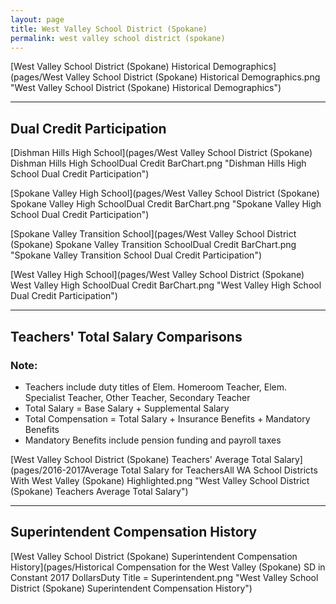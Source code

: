 ```yaml
---
layout: page
title: West Valley School District (Spokane)
permalink: west valley school district (spokane)
---
```



[West Valley School District (Spokane) Historical Demographics](pages/West Valley School District (Spokane) Historical Demographics.png "West Valley School District (Spokane) Historical Demographics")

___

## Dual Credit Participation

[Dishman Hills High School](pages/West Valley School District (Spokane) Dishman Hills High SchoolDual Credit BarChart.png "Dishman Hills High School Dual Credit Participation")

[Spokane Valley High School](pages/West Valley School District (Spokane) Spokane Valley High SchoolDual Credit BarChart.png "Spokane Valley High School Dual Credit Participation")

[Spokane Valley Transition School](pages/West Valley School District (Spokane) Spokane Valley Transition SchoolDual Credit BarChart.png "Spokane Valley Transition School Dual Credit Participation")

[West Valley High School](pages/West Valley School District (Spokane) West Valley High SchoolDual Credit BarChart.png "West Valley High School Dual Credit Participation")


___

## Teachers' Total Salary Comparisons
### Note:
- Teachers include duty titles of Elem. Homeroom Teacher, Elem. Specialist Teacher, Other Teacher, Secondary Teacher
- Total Salary = Base Salary + Supplemental Salary
- Total Compensation = Total Salary + Insurance Benefits + Mandatory Benefits
- Mandatory Benefits include pension funding and payroll taxes

[West Valley School District (Spokane) Teachers' Average Total Salary](pages/2016-2017Average Total Salary for TeachersAll WA School Districts With West Valley (Spokane) Highlighted.png "West Valley School District (Spokane) Teachers Average Total Salary")


___

## Superintendent Compensation History

[West Valley School District (Spokane) Superintendent Compensation History](pages/Historical Compensation for the West Valley (Spokane) SD in Constant 2017 DollarsDuty Title = Superintendent.png "West Valley School District (Spokane) Superintendent Compensation History")

